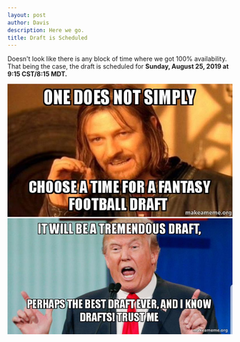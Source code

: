 ```yaml
---
layout: post
author: Davis
description: Here we go.
title: Draft is Scheduled
---
```

Doesn't look like there is any block of time where we got 100% availability. That being the case, the draft is scheduled for **Sunday, August 25, 2019 at 9:15 CST/8:15 MDT.**

<img class="center" src="/assets/timefordraft.jpg" alt="Time for Draft">

<img class="center" src="/assets/tremendousdraft.jpg" alt="Tremendous">
